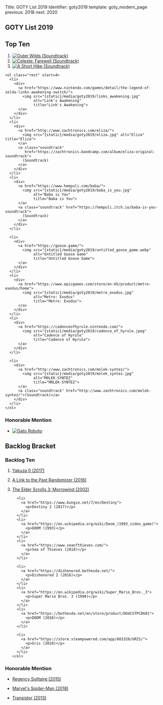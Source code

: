 Title: GOTY List 2019
Identifier: goty2019
template: goty_modern_page
previous: 2018
next: 2020

<article>
  <h1>GOTY List 2019</h1>
  <h2>Top Ten</h2>
  <section class="top-ten">
    <ol class="top-three">
      <li>
        <div>
          <a href="http://www.outerwilds.com/">
            <img src="{static}/media/goty2019/outer_wilds.jpg"
                 alt="Outer Wilds"
                 title="Outer Wilds">
          </a>
          <a class="soundtrack"
             href="https://soundcloud.com/andrewprahlow/sets/outer-wilds-original-soundtrack">
            (Soundtrack)
          </a>
        </div>
      </li>
      <li>
        <div>
          <a href="http://www.celestegame.com/">
            <img src="{static}/media/goty2019/celeste_farewell.jpg"
                 alt="Celeste: Farewell"
                 title="Celeste: Farewell">
          </a>
          <a class="soundtrack"
             href="https://radicaldreamland.bandcamp.com/album/celeste-farewell-original-soundtrack">
            (Soundtrack)
          </a>
        </div>
      </li>
      <li>
        <div>
          <a href="http://ashorthike.com/">
            <img src="{static}/media/goty2019/a_short_hike.png"
                 alt="A Short Hike"
                 title="A Short Hike">
          </a>
          <a class="soundtrack"
             href="https://marksparling.bandcamp.com/album/a-short-hike-original-soundtrack">
            (Soundtrack)
          </a>
        </div>
      </li>
    </ol>

    <ol class="rest" start=4>
      <li>
        <div>
          <a href="https://www.nintendo.com/games/detail/the-legend-of-zelda-links-awakening-switch/">
            <img src="{static}/media/goty2019/links_awakening.jpg"
                 alt="Link's Awakening"
                 title="Link's Awakening">
          </a>
        </div>
      </li>
      <li>
        <div>
          <a href="http://www.zachtronics.com/eliza/">
            <img src="{static}/media/goty2019/eliza.jpg" alt="Eliza" title="Eliza">
          </a>
          <a class="soundtrack"
             href="https://zachtronics.bandcamp.com/album/eliza-original-soundtrack">
            (Soundtrack)
          </a>
        </div>
      </li>
      <li>
        <div>
          <a href="https://www.hempuli.com/baba/">
            <img src="{static}/media/goty2019/baba_is_you.jpg"
                 alt="Baba is You"
                 title="Baba is You">
          </a>
          <a class="soundtrack" href="https://hempuli.itch.io/baba-is-you-soundtrack">
            (Soundtrack)
          </a>
        </div>
      </li>

      <li>
        <div>
          <a href="https://goose.game/">
            <img src="{static}/media/goty2019/untitled_goose_game.webp"
                 alt="Untitled Goose Game"
                 title="Untitled Goose Game">
          </a>
        </div>
      </li>
      <li>
        <div>
          <a href="https://www.epicgames.com/store/en-US/product/metro-exodus/home">
            <img src="{static}/media/goty2019/metro_exodus.jpg"
                 alt="Metro: Exodus"
                 title="Metro: Exodus">
          </a>
        </div>
      </li>
      <li>
        <div>
          <a href="https://cadenceofhyrule.nintendo.com/">
            <img src="{static}/media/goty2019/cadence_of_hyrule.jpeg"
                 alt="Cadence of Hyrule"
                 title="Cadence of Hyrule">
          </a>
        </div>
      </li>

      <li>
        <div>
          <a href="http://www.zachtronics.com/molek-syntez/">
            <img src="{static}/media/goty2019/molek_syntez.jpg"
                 alt="MOLEK-SYNTEZ"
                 title="MOLEK-SYNTEZ">
          </a>
          <a class="soundtrack" href="http://www.zachtronics.com/molek-syntez/">(Soundtrack)</a>
        </div>
      </li>
    </ol>
  </section>

  <section class="honorable-mention">
    <h3>Honorable Mention</h3>
    <ul>
      <li>
        <a href="https://gatoroboto.com/">
          <img
            src="{static}/media/goty2019/gato_roboto.jpg"
            alt="Gato Roboto"
            title="Gato Roboto">
        </a>
      </li>
    </ul>
  </section>
</article>

<aside>
  <section class="backlog-bracket">
    <h2>Backlog Bracket</h2>
    <h3>Backlog Ten</h3>
    <ol>
      <li>
        <a href="https://yakuza.sega.com/yakuza0/">
          <p>Yakuza 0 (2017)</p>
        </a>
      </li>
      <li>
        <a href="https://alttpr.com/en">
          <p>A Link to the Past Randomizer (2016)</p>
        </a>
      </li>
      <li>
        <a href="https://elderscrolls.bethesda.net/en/morrowind/">
          <p>The Elder Scrolls 3: Morrowind (2002)</p>
        </a>
      </li>

      <li>
        <a href="https://www.bungie.net/7/en/Destiny">
          <p>Destiny 2 (2017)</p>
        </a>
      </li>
      <li>
        <a href="https://en.wikipedia.org/wiki/Doom_(1993_video_game)">
          <p>DOOM (1993)</p>
        </a>
      </li>
      <li>
        <a href="https://www.seaofthieves.com/">
          <p>Sea of Thieves (2018)</p>
        </a>
      </li>

      <li>
        <a href="https://dishonored.bethesda.net/">
          <p>Dishonored 2 (2016)</p>
        </a>
      </li>
      <li>
        <a href="https://en.wikipedia.org/wiki/Super_Mario_Bros._3">
          <p>Super Mario Bros. 3 (1990)</p>
        </a>
      </li>
      <li>
        <a href="https://bethesda.net/en/store/product/DO4CSTPCDG01">
          <p>DOOM (2016)</p>
        </a>
      </li>

      <li>
        <a href="https://store.steampowered.com/app/683320/GRIS/">
          <p>Gris (2018)</p>
        </a>
      </li>
    </ol>
  </section>

  <section class="honorable-mention">
    <h3>Honorable Mention</h3>
    <ul>
      <li>
        <a href="https://store.steampowered.com/app/351090/Regency_Solitaire/">
          <p>Regency Solitaire (2015)</p>
        </a>
      </li>
      <li>
        <a href="https://www.playstation.com/en-us/games/marvels-spider-man-ps4/">
          <p>Marvel's Spider-Man (2018)</p>
        </a>
      </li>
      <li>
        <a href="https://www.supergiantgames.com/games/transistor/">
          <p>Transistor (2013)</p>
        </a>
      </li>
    </ul>
  </section>
</aside>
